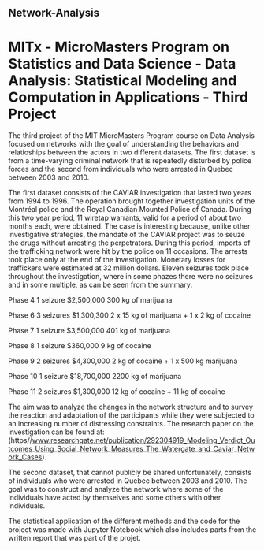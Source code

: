 ## Network-Analysis

# MITx - MicroMasters Program on Statistics and Data Science - Data Analysis: Statistical Modeling and Computation in Applications - Third Project

The third project of the MIT MicroMasters Program course on Data Analysis focused on networks with the goal of understanding the behaviors and relatioships between the actors in two different datasets. The first dataset is from a time-varying criminal network that is repeatedly disturbed by police forces and the second from individuals who were arrested in Quebec between 2003 and 2010.

The first dataset consists of the CAVIAR investigation that lasted two years from 1994 to 1996. The operation brought together investigation units of the Montréal police and the Royal Canadian Mounted Police of Canada. During this two year period, 11 wiretap warrants, valid for a period of about two months each, were obtained. The case is interesting because, unlike other investigative strategies, the mandate of the CAVIAR project was to seuze the drugs without arresting the perpetrators. During this period, imports of the trafficking network were hit by the police on 11 occasions. The arrests took place only at the end of the investigation. Monetary losses for traffickers were estimated at 32 million dollars. Eleven seizures took place throughout the investigation, where in some phazes there were no seizures and in some multiple, as can be seen from the summary:

  Phase 4     1 seizure       $2,500,000      300 kg of marijuana
  
  Phase 6     3 seizures      $1,300,300      2 x 15 kg of marijuana + 1 x 2 kg of cocaine
  
  Phase 7     1 seizure       $3,500,000      401 kg of marijuana
  
  Phase 8     1 seizure       $360,000        9 kg of cocaine
  
  Phase 9     2 seizures      $4,300,000      2 kg of cocaine + 1 x 500 kg marijuana
  
  Phase 10    1 seizure       $18,700,000     2200 kg of marijuana
  
  Phase 11    2 seizures      $1,300,000      12 kg of cocaine + 11 kg of cocaine
  
The aim was to analyze the changes in the network structure and to survey the reaction and adaptation of the participants while they were subjected to an increasing number of distressing constraints. The research paper on the investigation can be found at: 
(https//www.researchgate.net/publication/292304919_Modeling_Verdict_Outcomes_Using_Social_Network_Measures_The_Watergate_and_Caviar_Network_Cases).
  
The second dataset, that cannot publicly be shared unfortunately, consists of individuals who were arrested in Quebec between 2003 and 2010. The goal was to construct and analyze the network where some of the individuals have acted by themselves and some others with other individuals. 
  
The statistical application of the different methods and the code for the project was made with Jupyter Notebook which also includes parts from the written report that was part of the projet.



